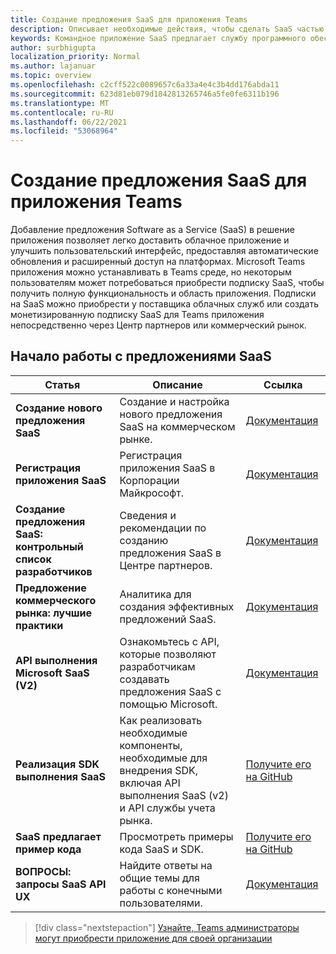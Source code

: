 ```yaml
---
title: Создание предложения SaaS для приложения Teams
description: Описывает необходимые действия, чтобы сделать SaaS частью сторонних Teams приложения
keywords: Командное приложение SaaS предлагает службу программного обеспечения центра партнеров на рынке
author: surbhigupta
localization_priority: Normal
ms.author: lajanuar
ms.topic: overview
ms.openlocfilehash: c2cff522c0089657c6a33a4e4c3b4dd176abda11
ms.sourcegitcommit: 623d81eb079d1842813265746a5fe0fe6311b196
ms.translationtype: MT
ms.contentlocale: ru-RU
ms.lasthandoff: 06/22/2021
ms.locfileid: "53068964"
---
```

# <a name="create-a-saas-offer-for-your-teams-app"></a>Создание предложения SaaS для приложения Teams

Добавление предложения Software as a Service (SaaS) в решение приложения позволяет легко доставить облачное приложение и улучшить пользовательский интерфейс, предоставляя автоматические обновления и расширенный доступ на платформах. Microsoft Teams приложения можно устанавливать в Teams среде, но некоторым пользователям может потребоваться приобрести подписку SaaS, чтобы получить полную функциональность и область приложения. Подписки на SaaS можно приобрести у поставщика облачных служб или создать монетизированную подписку SaaS для Teams приложения непосредственно через Центр партнеров или коммерческий рынок.

## <a name="getting-started-with-saas-offers"></a>Начало работы с предложениями SaaS

| Статья | Описание| Ссылка |
|------|-------------|------|
|**Создание нового предложения SaaS**|Создание и настройка нового предложения SaaS на коммерческом рынке.| [Документация](/azure/marketplace/partner-center-portal/create-new-saas-offer)|
|**Регистрация приложения SaaS** | Регистрация приложения SaaS в Корпорации Майкрософт.| [Документация](/azure/marketplace/partner-center-portal/pc-saas-registration)|
|**Создание предложения SaaS: контрольный список разработчиков**| Сведения и рекомендации по созданию предложения SaaS в Центре партнеров.| [Документация](/azure/marketplace/partner-center-portal/offer-creation-checklist)|
|**Предложение коммерческого рынка: лучшие практики** |Аналитика для создания эффективных предложений SaaS.|[Документация](/azure/marketplace/gtm-offer-listing-best-practices)|
|**API выполнения Microsoft SaaS (V2)** | Ознакомьтесь с API, которые позволяют разработчикам создавать предложения SaaS с помощью Microsoft.| [Документация](/azure/marketplace/partner-center-portal/pc-saas-fulfillment-api-v2) |
|**Реализация SDK выполнения SaaS**| Как реализовать необходимые компоненты, необходимые для внедрения SDK, включая API выполнения SaaS (v2) и API службы учета рынка.| [Получите его на GitHub](https://github.com/Azure/Microsoft-commercial-marketplace-transactable-SaaS-offer-SDK/blob/master/docs/Installation-Instructions.md) |
|**SaaS предлагает пример кода**| Просмотреть примеры кода SaaS и SDK.| [Получите его на GitHub](https://github.com/Azure/Microsoft-commercial-marketplace-transactable-SaaS-offer-SDK)|
| **ВОПРОСЫ: запросы SaaS API UX** | Найдите ответы на общие темы для работы с конечными пользователями.| [Документация](/azure/marketplace/partner-center-portal/saas-fulfillment-apis-faq) |

> [!div class="nextstepaction"]
> [Узнайте, Teams администраторы могут приобрести приложение для своей организации](/MicrosoftTeams/purchase-third-party-apps)
